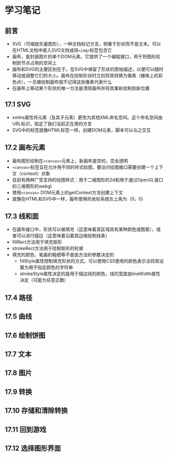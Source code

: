 # 学习笔记

## 前言

* SVG（可缩放矢量图形），一种文档标记方言，侧重于形状而不是文本。可以在HTML文档中嵌入SVG文档或用` <img> `标签包含它
* 画布，是封装图片的单个DOM元素。它提供了一个编程接口，用于将图形绘制到节点占用的空间上
* 画布和SVG的主要区别在于，在SVG中保留了形状的原始描述，以便可以随时移动或调整它们的大小。画布在绘制形状时立刻将其转换为像素（栅格上的彩色点），一旦被绘制画布就不记得这些像素代表什么
* 在画布上移动某个形状的唯一方法是清除画布并将其重新绘制到新位置

## 17.1 SVG

* xmlns属性将元素（及其子元素）更改为其他XML命名空间。这个命名空间由URL标识，指定了我们当前正在用的方言
* SVG中的标签就像HTML标签一样，创建DOM元素，脚本可以与之交互

## 17.2 画布元素

* 画布图形绘制在` <canvas> `元素上，新画布是空的，完全透明
* ` <canvas> `标签旨在允许用不同的样式绘图，要访问绘图接口需要创建一个上下文（context）对象
* 目前有两种广受支持的绘图样式：用于二维图形的2d和用于通过OpenGL接口的三维图形的webgl
* 使用` <canvas> ` DOM元素上的getContext方法创建上下文
* 就像在HTML和SVG中一样，画布使用的坐标系统左上角为（0，0）

## 17.3 线和面

* 在画布接口中，形状可以被填充（这意味着其区域具有某种颜色或图案），或者可以进行描边（这意味着沿着其边缘绘制线条）
* fillRect方法用于填充矩形
* strokeRect方法用于绘制矩形的轮廓
* 填充的颜色、笔画的粗细等不是由方法的参数决定的
  * fillStyle属性控制填充形状的方式，可以使用CSS使用的颜色表示法将其设置为用于指定颜色的字符串
  * strokeStyle属性决定的是用于描边线的颜色，线的宽度由lineWidth属性决定（可能为任意正数）

## 17.4 路径

## 17.5 曲线

## 17.6 绘制饼图

## 17.7 文本

## 17.8 图片

## 17.9 转换

## 17.10 存储和清除转换

## 17.11 回到游戏

## 17.12 选择图形界面
